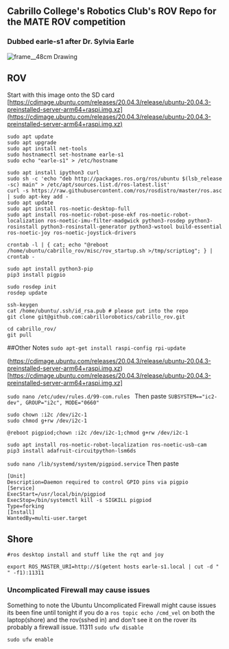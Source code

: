 ## Cabrillo College's Robotics Club's ROV Repo for the MATE ROV competition

### Dubbed earle-s1 after Dr. Sylvia Earle

![frame__48cm Drawing](https://user-images.githubusercontent.com/27081199/120859450-14573780-c539-11eb-9be2-f1c2092adf8b.jpg)

## ROV
Start with this image onto the SD card
[https://cdimage.ubuntu.com/releases/20.04.3/release/ubuntu-20.04.3-preinstalled-server-arm64+raspi.img.xz](https://cdimage.ubuntu.com/releases/20.04.3/release/ubuntu-20.04.3-preinstalled-server-arm64+raspi.img.xz)

```
sudo apt update
sudo apt upgrade
sudo apt install net-tools
sudo hostnamectl set-hostname earle-s1
sudo echo "earle-s1" > /etc/hostname 

sudo apt install ipython3 curl 
sudo sh -c 'echo "deb http://packages.ros.org/ros/ubuntu $(lsb_release -sc) main" > /etc/apt/sources.list.d/ros-latest.list'
curl -s https://raw.githubusercontent.com/ros/rosdistro/master/ros.asc | sudo apt-key add -
sudo apt update
sudo apt install ros-noetic-desktop-full
sudo apt install ros-noetic-robot-pose-ekf ros-noetic-robot-localization ros-noetic-imu-filter-madgwick python3-rosdep python3-rosinstall python3-rosinstall-generator python3-wstool build-essential ros-noetic-joy ros-noetic-joystick-drivers

crontab -l | { cat; echo "@reboot /home/ubuntu/cabrillo_rov/misc/rov_startup.sh >/tmp/scriptLog"; } | crontab -

sudo apt install python3-pip
pip3 install pigpio

sudo rosdep init
rosdep update

ssh-keygen
cat /home/ubuntu/.ssh/id_rsa.pub # please put into the repo
git clone git@github.com:cabrillorobotics/cabrillo_rov.git

cd cabrillo_rov/
git pull
```
##Other Notes
`sudo apt-get install raspi-config rpi-update`

(https://cdimage.ubuntu.com/releases/20.04.3/release/ubuntu-20.04.3-preinstalled-server-arm64+raspi.img.xz)[https://cdimage.ubuntu.com/releases/20.04.3/release/ubuntu-20.04.3-preinstalled-server-arm64+raspi.img.xz]

`sudo nano /etc/udev/rules.d/99-com.rules `
Then paste
`SUBSYSTEM=="ic2-dev", GROUP="i2c", MODE="0660"`

```
sudo chown :i2c /dev/i2c-1
sudo chmod g+rw /dev/i2c-1
```

`@reboot pigpiod;chown :i2c /dev/i2c-1;chmod g+rw /dev/i2c-1`

```
sudo apt install ros-noetic-robot-localization ros-noetic-usb-cam
pip3 install adafruit-circuitpython-lsm6ds
```

`sudo nano /lib/systemd/system/pigpiod.service`
Then paste
```
[Unit]
Description=Daemon required to control GPIO pins via pigpio
[Service]
ExecStart=/usr/local/bin/pigpiod
ExecStop=/bin/systemctl kill -s SIGKILL pigpiod
Type=forking
[Install]
WantedBy=multi-user.target
```

## Shore
```
#ros desktop install and stuff like the rqt and joy
```

`export ROS_MASTER_URI=http://$(getent hosts earle-s1.local | cut -d " " -f1):11311`

### Uncomplicated Firewall may cause issues
Something to note the Ubuntu Uncomplicated Firewall might cause issues its been fine until tonight if you do a `ros topic echo /cmd_vel` on both the laptop(shore) and the rov(sshed in) and don't see it on the rover its probably a firewall issue.
11311
`sudo ufw disable`

`sudo ufw enable`

